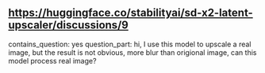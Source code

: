 ## https://huggingface.co/stabilityai/sd-x2-latent-upscaler/discussions/9

contains_question: yes
question_part: hi, I use this model to upscale a real image, but the result is not obvious, more blur than origional image, can this model process real image?